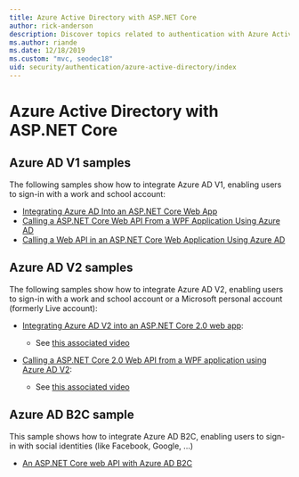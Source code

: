 ```yaml
---
title: Azure Active Directory with ASP.NET Core
author: rick-anderson
description: Discover topics related to authentication with Azure Active Directory in ASP.NET Core.
ms.author: riande
ms.date: 12/18/2019
ms.custom: "mvc, seodec18"
uid: security/authentication/azure-active-directory/index
---
```

# Azure Active Directory with ASP.NET Core

## Azure AD V1 samples

The following samples show how to integrate Azure AD V1, enabling users to sign-in with a work and school account:
* [Integrating Azure AD Into an ASP.NET Core Web App](https://github.com/Azure-Samples/ms-identity-aspnetcore-webapp-tutorial)
* [Calling a ASP.NET Core Web API From a WPF Application Using Azure AD](https://github.com/Azure-Samples/active-directory-dotnet-native-aspnetcore)
* [Calling a Web API in an ASP.NET Core Web Application Using Azure AD](https://azure.microsoft.com/documentation/samples/active-directory-dotnet-webapp-webapi-openidconnect-aspnetcore/)

## Azure AD V2 samples

The following samples show how to integrate Azure AD V2, enabling users to sign-in with a work and school account or a Microsoft personal account (formerly Live account):
* [Integrating Azure AD V2 into an ASP.NET Core 2.0 web app](https://github.com/Azure-Samples/active-directory-aspnetcore-webapp-openidconnect-v2): 
  * See [this associated video](https://channel9.msdn.com/Events/Build/2018/THR5001) 

* [Calling a ASP.NET Core 2.0 Web API from a WPF application using Azure AD V2](https://github.com/azure-samples/active-directory-dotnet-native-aspnetcore-v2): 
  * See [this associated video](https://channel9.msdn.com/Events/Build/2018/THR5000)

## Azure AD B2C sample

This sample shows how to integrate Azure AD B2C, enabling users to sign-in with social identities (like Facebook, Google, ...)
* [An ASP.NET Core web API with Azure AD B2C](https://azure.microsoft.com/resources/samples/active-directory-b2c-dotnetcore-webapi/)
